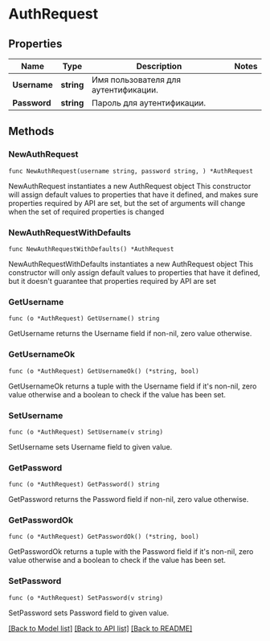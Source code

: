 # AuthRequest

## Properties

Name | Type | Description | Notes
------------ | ------------- | ------------- | -------------
**Username** | **string** | Имя пользователя для аутентификации. | 
**Password** | **string** | Пароль для аутентификации. | 

## Methods

### NewAuthRequest

`func NewAuthRequest(username string, password string, ) *AuthRequest`

NewAuthRequest instantiates a new AuthRequest object
This constructor will assign default values to properties that have it defined,
and makes sure properties required by API are set, but the set of arguments
will change when the set of required properties is changed

### NewAuthRequestWithDefaults

`func NewAuthRequestWithDefaults() *AuthRequest`

NewAuthRequestWithDefaults instantiates a new AuthRequest object
This constructor will only assign default values to properties that have it defined,
but it doesn't guarantee that properties required by API are set

### GetUsername

`func (o *AuthRequest) GetUsername() string`

GetUsername returns the Username field if non-nil, zero value otherwise.

### GetUsernameOk

`func (o *AuthRequest) GetUsernameOk() (*string, bool)`

GetUsernameOk returns a tuple with the Username field if it's non-nil, zero value otherwise
and a boolean to check if the value has been set.

### SetUsername

`func (o *AuthRequest) SetUsername(v string)`

SetUsername sets Username field to given value.


### GetPassword

`func (o *AuthRequest) GetPassword() string`

GetPassword returns the Password field if non-nil, zero value otherwise.

### GetPasswordOk

`func (o *AuthRequest) GetPasswordOk() (*string, bool)`

GetPasswordOk returns a tuple with the Password field if it's non-nil, zero value otherwise
and a boolean to check if the value has been set.

### SetPassword

`func (o *AuthRequest) SetPassword(v string)`

SetPassword sets Password field to given value.



[[Back to Model list]](../README.md#documentation-for-models) [[Back to API list]](../README.md#documentation-for-api-endpoints) [[Back to README]](../README.md)


